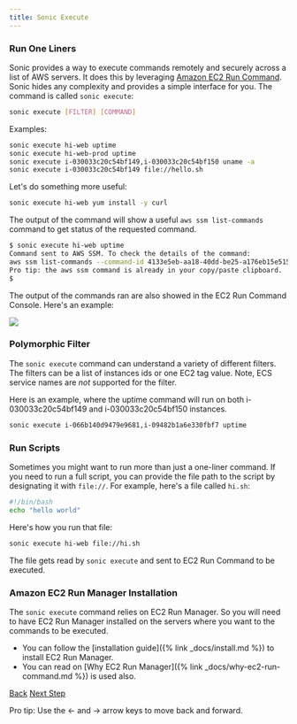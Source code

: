 ```yaml
---
title: Sonic Execute
---
```


### Run One Liners

Sonic provides a way to execute commands remotely and securely across a list of AWS servers.  It does this by leveraging [Amazon EC2 Run Command](https://aws.amazon.com/ec2/execute/).  Sonic hides any complexity and provides a simple interface for you.   The command is called `sonic execute`:

```sh
sonic execute [FILTER] [COMMAND]
```

Examples:

```sh
sonic execute hi-web uptime
sonic execute hi-web-prod uptime
sonic execute i-030033c20c54bf149,i-030033c20c54bf150 uname -a
sonic execute i-030033c20c54bf149 file://hello.sh
```

Let's do something more useful:

```sh
sonic execute hi-web yum install -y curl
```

The output of the command will show a useful `aws ssm list-commands` command to get status of the requested command.

```sh
$ sonic execute hi-web uptime
Command sent to AWS SSM. To check the details of the command:
aws ssm list-commands --command-id 4133e5eb-aa18-40dd-be25-a176eb15e515
Pro tip: the aws ssm command is already in your copy/paste clipboard.
$
```

The output of the commands ran are also showed in the EC2 Run Command Console.  Here's an example:

<img src="/img/tutorials/ec2-console-run-command.png" class="doc-photo" />

### Polymorphic Filter

The `sonic execute` command can understand a variety of different filters.  The filters can be a list of instances ids or one EC2 tag value.  Note, ECS service names are *not* supported for the filter.

Here is an example, where the uptime command will run on both i-030033c20c54bf149 and i-030033c20c54bf150 instances.

```sh
sonic execute i-066b140d9479e9681,i-09482b1a6e330fbf7 uptime
```

### Run Scripts

Sometimes you might want to run more than just a one-liner command. If you need to run a full script, you can provide the file path to the script by designating it with `file://`.  For example, here's a file called `hi.sh`:

```bash
#!/bin/bash
echo "hello world"
```

Here's how you run that file:

```sh
sonic execute hi-web file://hi.sh
```

The file gets read by `sonic execute` and sent to EC2 Run Command to be executed.

### Amazon EC2 Run Manager Installation

The `sonic execute` command relies on EC2 Run Manager. So you will need to have EC2 Run Manager installed on the servers where you want to the commands to be executed.

* You can follow the [installation guide]({% link _docs/install.md %}) to install EC2 Run Manager.
* You can read on [Why EC2 Run Manager]({% link _docs/why-ec2-run-command.md %}) is used also.

<a id="prev" class="btn btn-basic" href="{% link _docs/tutorial-ecs-run.md %}">Back</a>
<a id="next" class="btn btn-primary" href="{% link _docs/tutorial-list.md %}">Next Step</a>
<p class="keyboard-tip">Pro tip: Use the <- and -> arrow keys to move back and forward.</p>
